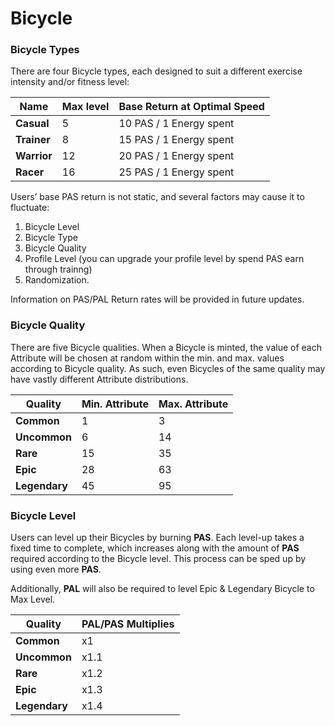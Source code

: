 # Bicycle



### Bicycle Types

There are four Bicycle types, each designed to suit a different exercise intensity and/or fitness level:

| **Name**    | **Max level** | **Base Return at Optimal Speed** |
| ----------- | ------------- | -------------------------------- |
| **Casual**  | 5             | 10  PAS / 1 Energy spent         |
| **Trainer** | 8             | 15 PAS / 1 Energy spent          |
| **Warrior** | 12            | 20 PAS / 1 Energy spent          |
| **Racer**   | 16            | 25 PAS / 1 Energy spent          |

Users’ base PAS return is not static, and several factors may cause it to fluctuate:

1. Bicycle Level
2. Bicycle Type
3. Bicycle Quality
4. Profile Level (you can upgrade your profile level by spend PAS earn through trainng)
5. Randomization.

Information on PAS/PAL Return rates will be provided in future updates.

### Bicycle Quality

There are five Bicycle qualities. When a Bicycle is minted, the value of each Attribute will be chosen at random within the min. and max. values according to Bicycle quality. As such, even Bicycles of the same quality may have vastly different Attribute distributions.

| Quality       | Min. Attribute | Max. Attribute |
| ------------- | -------------- | -------------- |
| **Common**    | 1              | 3              |
| **Uncommon**  | 6              | 14             |
| **Rare**      | 15             | 35             |
| **Epic**      | 28             | 63             |
| **Legendary** | 45             | 95             |

### Bicycle Level

Users can level up their Bicycles by burning **PAS**. Each level-up takes a fixed time to complete, which increases along with the amount of **PAS** required according to the Bicycle level. This process can be sped up by using even more **PAS**.

Additionally, **PAL** will also be required to level Epic & Legendary Bicycle to Max Level.

| Quality       | PAL/PAS Multiplies |
| ------------- | ------------------ |
| **Common**    | x1                 |
| **Uncommon**  | x1.1               |
| **Rare**      | x1.2               |
| **Epic**      | x1.3               |
| **Legendary** | x1.4               |

###
